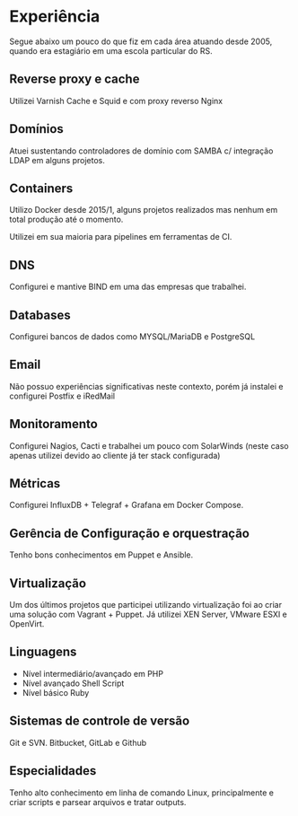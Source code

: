 # Experiência
Segue abaixo um pouco do que fiz em cada área atuando desde 2005, quando era estagiário em uma escola particular do RS.

## Reverse proxy e cache
Utilizei Varnish Cache e Squid e com proxy reverso Nginx

## Domínios
Atuei sustentando controladores de domínio com SAMBA c/ integração LDAP em alguns projetos.

## Containers
Utilizo Docker desde 2015/1, alguns projetos realizados mas nenhum em total produção até o momento.

Utilizei em sua maioria para pipelines em ferramentas de CI.

## DNS
Configurei e mantive BIND em uma das empresas que trabalhei.

## Databases
Configurei bancos de dados como MYSQL/MariaDB e PostgreSQL

## Email
Não possuo experiências significativas neste contexto, porém já instalei e configurei Postfix e iRedMail

## Monitoramento
Configurei Nagios, Cacti e trabalhei um pouco com SolarWinds (neste caso apenas utilizei devido ao cliente já ter stack configurada)

## Métricas
Configurei InfluxDB + Telegraf + Grafana em Docker Compose.

## Gerência de Configuração e orquestração
Tenho bons conhecimentos em Puppet e Ansible.

## Virtualização
Um dos últimos projetos que participei utilizando virtualização foi ao criar uma solução com Vagrant + Puppet.
Já utilizei XEN Server, VMware ESXI e OpenVirt.

## Linguagens
* Nível intermediário/avançado em PHP
* Nível avançado Shell Script
* Nível básico Ruby

## Sistemas de controle de versão
Git e SVN. Bitbucket, GitLab e Github

## Especialidades
Tenho alto conhecimento em linha de comando Linux, principalmente e criar scripts e parsear arquivos e tratar outputs.
